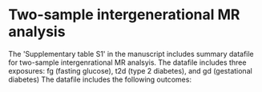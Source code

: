 # Two-sample intergenerational MR analysis
The 'Supplementary table S1' in the manuscript includes summary datafile for two-sample intergenrational MR analsyis.
The datafile includes three exposures: fg (fasting glucose), t2d (type 2 diabetes), and gd (gestational diabetes)
The datafile includes the following outcomes:
